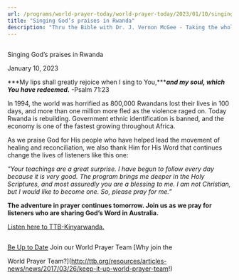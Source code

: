 ```yaml
---
url: /programs/world-prayer-today/world-prayer-today/2023/01/10/singing-god-s-praises-in-rwanda
title: "Singing God’s praises in Rwanda"
description: "Thru the Bible with Dr. J. Vernon McGee - Taking the whole Word to the whole world"
---
```







## 
 Singing God’s praises in Rwanda


January 10, 2023




***My lips shall greatly rejoice when I sing to You,******and my soul, which You have redeemed.*** -Psalm 71:23

In 1994, the world was horrified as 800,000 Rwandans lost their lives in 100 days, and more than one million more fled as the violence raged on. Today Rwanda is rebuilding. Government ethnic identification is banned, and the economy is one of the fastest growing throughout Africa.

As we praise God for His people who have helped lead the movement of healing and reconciliation, we also thank Him for His Word that continues change the lives of listeners like this one:

*“Your teachings are a great surprise. I have begun to follow every day because it is very good. The program brings me deeper in the Holy Scriptures, and most assuredly you are a blessing to me. I am not Christian, but I would like to become one. So, please pray for me.”*

**The adventure in prayer continues tomorrow. Join us as we pray for listeners who are sharing God’s Word in Australia.**

[Listen here to TTB-Kinyarwanda.](https://ttb.twr.org/home/day,0413/language,kin)







## 




[Be Up to Date](http://feeds.feedburner.com/WorldPrayerToday "World Prayer Today RSS Feed")
Join our World Prayer Team
[Why join the  

World Prayer Team?](http://ttb.org/resources/articles-news/news/2017/03/26/keep-it-up-world-prayer-team!)




